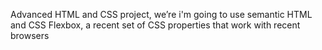 Advanced HTML and CSS project, we’re i'm going to use semantic HTML and CSS Flexbox, a recent set of CSS properties that work with recent browsers